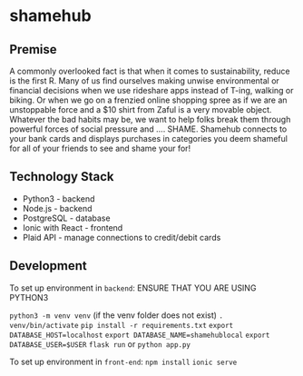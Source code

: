 # shamehub

## Premise
A commonly overlooked fact is that when it comes to sustainability, reduce is the first R. Many of us find ourselves making unwise environmental or financial decisions when we use rideshare apps instead of T-ing, walking or biking. Or when we go on a frenzied online shopping spree as if we are an unstoppable force and a $10 shirt from Zaful is a very movable object. Whatever the bad habits may be, we want to help folks break them through powerful forces of social pressure and .... SHAME. Shamehub connects to your bank cards and displays purchases in categories you deem shameful for all of your friends to see and shame your for! 

## Technology Stack
- Python3 - backend
- Node.js - backend
- PostgreSQL - database
- Ionic with React - frontend
- Plaid API - manage connections to credit/debit cards

## Development

To set up environment in `backend`:
ENSURE THAT YOU ARE USING PYTHON3

`python3 -m venv venv` (if the venv folder does not exist)
`. venv/bin/activate`
`pip install -r requirements.txt`
`export DATABASE_HOST=localhost`
`export DATABASE_NAME=shamehublocal`
`export DATABASE_USER=$USER`
`flask run` or `python app.py`

To set up environment in `front-end`:
`npm install`
`ionic serve`
